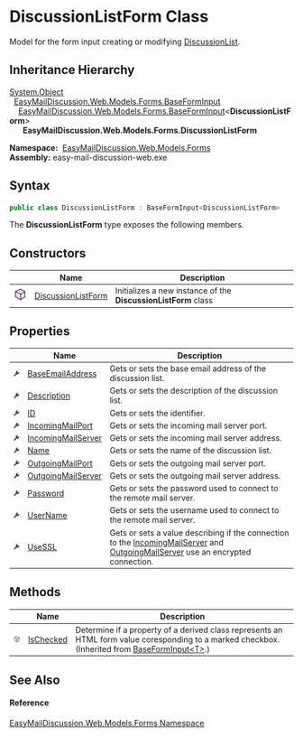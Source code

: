 DiscussionListForm Class
========================
Model for the form input creating or modifying [DiscussionList][1].


Inheritance Hierarchy
---------------------
[System.Object][2]  
  [EasyMailDiscussion.Web.Models.Forms.BaseFormInput][3]  
    [EasyMailDiscussion.Web.Models.Forms.BaseFormInput][4]&lt;**DiscussionListForm**>  
      **EasyMailDiscussion.Web.Models.Forms.DiscussionListForm**  

  **Namespace:**  [EasyMailDiscussion.Web.Models.Forms][5]  
  **Assembly:** easy-mail-discussion-web.exe

Syntax
------

```csharp
public class DiscussionListForm : BaseFormInput<DiscussionListForm>
```

The **DiscussionListForm** type exposes the following members.


Constructors
------------

|                  | Name                    | Description                                                    |
| ---------------- | ----------------------- | -------------------------------------------------------------- |
| ![Public method] | [DiscussionListForm][6] | Initializes a new instance of the **DiscussionListForm** class |


Properties
----------

|                    | Name                     | Description                                                                                                                                 |
| ------------------ | ------------------------ | ------------------------------------------------------------------------------------------------------------------------------------------- |
| ![Public property] | [BaseEmailAddress][7]    | Gets or sets the base email address of the discussion list.                                                                                 |
| ![Public property] | [Description][8]         | Gets or sets the description of the discussion list.                                                                                        |
| ![Public property] | [ID][9]                  | Gets or sets the identifier.                                                                                                                |
| ![Public property] | [IncomingMailPort][10]   | Gets or sets the incoming mail server port.                                                                                                 |
| ![Public property] | [IncomingMailServer][11] | Gets or sets the incoming mail server address.                                                                                              |
| ![Public property] | [Name][12]               | Gets or sets the name of the discussion list.                                                                                               |
| ![Public property] | [OutgoingMailPort][13]   | Gets or sets the outgoing mail server port.                                                                                                 |
| ![Public property] | [OutgoingMailServer][14] | Gets or sets the outgoing mail server address.                                                                                              |
| ![Public property] | [Password][15]           | Gets or sets the password used to connect to the remote mail server.                                                                        |
| ![Public property] | [UserName][16]           | Gets or sets the username used to connect to the remote mail server.                                                                        |
| ![Public property] | [UseSSL][17]             | Gets or sets a value describing if the connection to the [IncomingMailServer][11] and [OutgoingMailServer][14] use an encrypted connection. |


Methods
-------

|                  | Name            | Description                                                                                                                                            |
| ---------------- | --------------- | ------------------------------------------------------------------------------------------------------------------------------------------------------ |
| ![Public method] | [IsChecked][18] | Determine if a property of a derived class represents an HTML form value coresponding to a marked checkbox. (Inherited from [BaseFormInput&lt;T>][4].) |


See Also
--------

#### Reference
[EasyMailDiscussion.Web.Models.Forms Namespace][5]  

[1]: ../../EasyMailDiscussion.Common.Database/DiscussionList/README.md
[2]: https://docs.microsoft.com/dotnet/api/system.object
[3]: ../BaseFormInput/README.md
[4]: ../BaseFormInput_1/README.md
[5]: ../README.md
[6]: _ctor.md
[7]: BaseEmailAddress.md
[8]: Description.md
[9]: ID.md
[10]: IncomingMailPort.md
[11]: IncomingMailServer.md
[12]: Name.md
[13]: OutgoingMailPort.md
[14]: OutgoingMailServer.md
[15]: Password.md
[16]: UserName.md
[17]: UseSSL.md
[18]: ../BaseFormInput_1/IsChecked.md
[Public method]: ../../icons/pubmethod.svg "Public method"
[Public property]: ../../icons/pubproperty.svg "Public property"